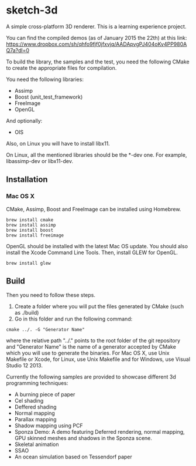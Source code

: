 # sketch-3d

A simple cross-platform 3D renderer. This is a learning experience project.

You can find the compiled demos (as of January 2015 the 22th) at this link: https://www.dropbox.com/sh/qhfo9fjf0jfxvjq/AADApvgPJ404oKv4PP980AQ7a?dl=0

To build the library, the samples and the test, you need the following CMake to create the appropriate files for compilation.

You need the following libraries:
* Assimp
* Boost (unit\_test\_framework)
* FreeImage
* OpenGL

And optionally:
* OIS

Also, on Linux you will have to install libx11.

On Linux, all the mentioned libraries should be the \*-dev one. For example, libassimp-dev or libx11-dev.

## Installation
### Mac OS X
CMake, Assimp, Boost and FreeImage can be installed using Homebrew.
```
brew install cmake
brew install assimp
brew install boost
brew install freeimage
```
OpenGL should be installed with the latest Mac OS update. You should also install the Xcode Command Line Tools. Then, install GLEW for OpenGL.
```
brew install glew
```
## Build
Then you need to follow these steps.
1. Create a folder where you will put the files generated by CMake (such as ./build)
2. Go in this folder and run the following command:
```
cmake ../. -G "Generator Name"
```
where the relative path "../." points to the root folder of the git repository and "Generator Name" is the name of a generator accepted by CMake which you will use to generate the binaries. For Mac OS X, use Unix Makefile or Xcode, for Linux, use Unix Makefile and for Windows, use Visual Studio 12 2013.

Currently the following samples are provided to showcase different 3d programming techniques:
* A burning piece of paper
* Cel shading
* Deffered shading
* Normal mapping
* Parallax mapping
* Shadow mapping using PCF
* Sponza Demo: A demo featuring Deferred rendering, normal mapping, GPU skinned meshes and shadows in the Sponza scene.
* Skeletal animation
* SSAO
* An ocean simulation based on Tessendorf paper
